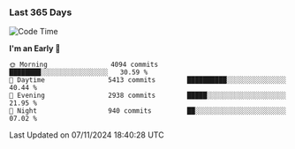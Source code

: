### Last 365 Days
<!--START_SECTION:waka-->
![Code Time](http://img.shields.io/badge/Code%20Time-694%20hrs%2050%20mins-blue)

**I'm an Early 🐤** 

```text
🌞 Morning                4094 commits        ████████░░░░░░░░░░░░░░░░░   30.59 % 
🌆 Daytime                5413 commits        ██████████░░░░░░░░░░░░░░░   40.44 % 
🌃 Evening                2938 commits        █████░░░░░░░░░░░░░░░░░░░░   21.95 % 
🌙 Night                  940 commits         ██░░░░░░░░░░░░░░░░░░░░░░░   07.02 % 
```



 Last Updated on 07/11/2024 18:40:28 UTC
<!--END_SECTION:waka-->

<!--
**BrianCurliss/BrianCurliss** is a ✨ _special_ ✨ repository because its `README.md` (this file) appears on your GitHub profile.

Here are some ideas to get you started:

- 🔭 I’m currently working on ...
- 🌱 I’m currently learning ...
- 👯 I’m looking to collaborate on ...
- 🤔 I’m looking for help with ...
- 💬 Ask me about ...
- 📫 How to reach me: ...
- 😄 Pronouns: ...
- ⚡ Fun fact: ...
-->
